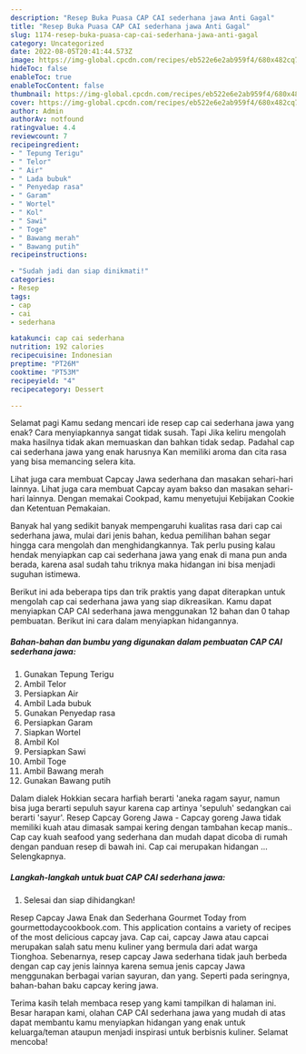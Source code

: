 ```yaml
---
description: "Resep Buka Puasa CAP CAI sederhana jawa Anti Gagal"
title: "Resep Buka Puasa CAP CAI sederhana jawa Anti Gagal"
slug: 1174-resep-buka-puasa-cap-cai-sederhana-jawa-anti-gagal
category: Uncategorized
date: 2022-08-05T20:41:44.573Z
image: https://img-global.cpcdn.com/recipes/eb522e6e2ab959f4/680x482cq70/cap-cai-sederhana-jawa-foto-resep-utama.jpg
hideToc: false
enableToc: true
enableTocContent: false
thumbnail: https://img-global.cpcdn.com/recipes/eb522e6e2ab959f4/680x482cq70/cap-cai-sederhana-jawa-foto-resep-utama.jpg
cover: https://img-global.cpcdn.com/recipes/eb522e6e2ab959f4/680x482cq70/cap-cai-sederhana-jawa-foto-resep-utama.jpg
author: Admin
authorAv: notfound
ratingvalue: 4.4
reviewcount: 7
recipeingredient:
- " Tepung Terigu"
- " Telor"
- " Air"
- " Lada bubuk"
- " Penyedap rasa"
- " Garam"
- " Wortel"
- " Kol"
- " Sawi"
- " Toge"
- " Bawang merah"
- " Bawang putih"
recipeinstructions:

- "Sudah jadi dan siap dinikmati!"
categories:
- Resep
tags:
- cap
- cai
- sederhana

katakunci: cap cai sederhana 
nutrition: 192 calories
recipecuisine: Indonesian
preptime: "PT26M"
cooktime: "PT53M"
recipeyield: "4"
recipecategory: Dessert

---
```



Selamat pagi Kamu sedang mencari ide resep cap cai sederhana jawa yang enak? Cara menyiapkannya sangat tidak susah. Tapi Jika keliru mengolah maka hasilnya tidak akan memuaskan dan bahkan tidak sedap. Padahal cap cai sederhana jawa yang enak harusnya Kan memiliki aroma dan cita rasa yang bisa memancing selera kita.


Lihat juga cara membuat Capcay Jawa sederhana dan masakan sehari-hari lainnya. Lihat juga cara membuat Capcay ayam bakso dan masakan sehari-hari lainnya. Dengan memakai Cookpad, kamu menyetujui Kebijakan Cookie dan Ketentuan Pemakaian.

Banyak hal yang sedikit banyak mempengaruhi kualitas rasa dari cap cai sederhana jawa, mulai dari jenis bahan, kedua pemilihan bahan segar hingga cara mengolah dan menghidangkannya. Tak perlu pusing kalau hendak menyiapkan cap cai sederhana jawa yang enak di mana pun anda berada, karena asal sudah tahu triknya maka hidangan ini bisa menjadi suguhan istimewa.


Berikut ini ada beberapa tips dan trik praktis yang dapat diterapkan untuk mengolah cap cai sederhana jawa yang siap dikreasikan. Kamu dapat menyiapkan CAP CAI sederhana jawa menggunakan 12 bahan dan 0 tahap pembuatan. Berikut ini cara dalam menyiapkan hidangannya.

<!--inarticleads1-->

##### Bahan-bahan dan bumbu yang digunakan dalam pembuatan CAP CAI sederhana jawa:

1. Gunakan  Tepung Terigu
1. Ambil  Telor
1. Persiapkan  Air
1. Ambil  Lada bubuk
1. Gunakan  Penyedap rasa
1. Persiapkan  Garam
1. Siapkan  Wortel
1. Ambil  Kol
1. Persiapkan  Sawi
1. Ambil  Toge
1. Ambil  Bawang merah
1. Gunakan  Bawang putih


Dalam dialek Hokkian secara harfiah berarti &#39;aneka ragam sayur, namun bisa juga berarti sepuluh sayur karena cap artinya &#39;sepuluh&#39; sedangkan cai berarti &#39;sayur&#39;. Resep Capcay Goreng Jawa - Capcay goreng Jawa tidak memiliki kuah atau dimasak sampai kering dengan tambahan kecap manis.. Cap cay kuah seafood yang sederhana dan mudah dapat dicoba di rumah dengan panduan resep di bawah ini. Cap cai merupakan hidangan … Selengkapnya. 

<!--inarticleads2-->

##### Langkah-langkah untuk buat CAP CAI sederhana jawa:


1. Selesai dan siap dihidangkan!

Resep Capcay Jawa Enak dan Sederhana Gourmet Today from gourmettodaycookbook.com. This application contains a variety of recipes of the most delicious capcay java. Cap cai, capcay Jawa atau capcai merupakan salah satu menu kuliner yang bermula dari adat warga Tionghoa. Sebenarnya, resep capcay Jawa sederhana tidak jauh berbeda dengan cap cay jenis lainnya karena semua jenis capcay Jawa menggunakan berbagai varian sayuran, dan yang. Seperti pada seringnya, bahan-bahan baku capcay kering jawa. 

Terima kasih telah membaca resep yang kami tampilkan di halaman ini. Besar harapan kami, olahan CAP CAI sederhana jawa yang mudah di atas dapat membantu kamu menyiapkan hidangan yang enak untuk keluarga/teman ataupun menjadi inspirasi untuk berbisnis kuliner. Selamat mencoba!
